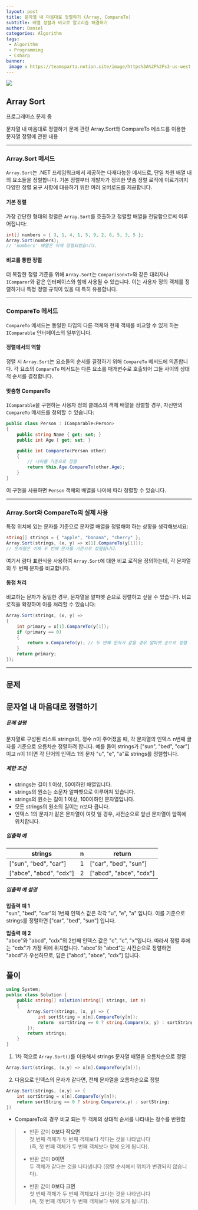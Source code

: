 ```yaml
---
layout: post
title: 문자열 내 마음대로 정렬하기 (Array, CompareTo)
subtitle: 배열 정렬과 비교로 알고리즘 해결하기
author: Daniel
categories: Algorithm
tags: 
 - Algorithm
 - Programming
 - Csharp
banner:
 image : https://teamsparta.notion.site/image/https%3A%2F%2Fs3-us-west-2.amazonaws.com%2Fsecure.notion-static.com%2Fb260cae4-a3d0-448b-be5d-7486d5925148%2F34.png?table=block&id=9e7562fc-62db-4d05-bb21-4e95a2e04542&spaceId=83c75a39-3aba-4ba4-a792-7aefe4b07895&width=2000&userId=&cache=v2
---
```


![](https://teamsparta.notion.site/image/https%3A%2F%2Fs3-us-west-2.amazonaws.com%2Fsecure.notion-static.com%2Fb260cae4-a3d0-448b-be5d-7486d5925148%2F34.png?table=block&id=9e7562fc-62db-4d05-bb21-4e95a2e04542&spaceId=83c75a39-3aba-4ba4-a792-7aefe4b07895&width=2000&userId=&cache=v2)

## Array Sort

프로그래머스 문제 중

문자열 내 마음대로 정렬하기 문제 관련 Array.Sort와 CompareTo 메소드를 이용한 문자열 정렬에 관한 내용

---

### Array.Sort 메서드

`Array.Sort`는 .NET 프레임워크에서 제공하는 다재다능한 메서드로, 단일 차원 배열 내의 요소들을 정렬합니다. 기본 정렬부터 개발자가 정의한 맞춤 정렬 로직에 이르기까지 다양한 정렬 요구 사항에 대응하기 위한 여러 오버로드를 제공합니다.

#### 기본 정렬

가장 간단한 형태의 정렬은 `Array.Sort`를 호출하고 정렬할 배열을 전달함으로써 이루어집니다:

```csharp
int[] numbers = { 3, 1, 4, 1, 5, 9, 2, 6, 5, 3, 5 };
Array.Sort(numbers);
// 'numbers' 배열은 이제 정렬되었습니다.
```

#### 비교를 통한 정렬

더 복잡한 정렬 기준을 위해 `Array.Sort`는 `Comparison<T>`와 같은 대리자나 `IComparer`와 같은 인터페이스와 함께 사용될 수 있습니다. 이는 사용자 정의 객체를 정렬하거나 특정 정렬 규칙이 있을 때 특히 유용합니다.

---

### CompareTo 메서드

`CompareTo` 메서드는 동일한 타입의 다른 객체와 현재 객체를 비교할 수 있게 하는 `IComparable` 인터페이스의 일부입니다.

#### 정렬에서의 역할

정렬 시 `Array.Sort`는 요소들의 순서를 결정하기 위해 `CompareTo` 메서드에 의존합니다. 각 요소의 `CompareTo` 메서드는 다른 요소를 매개변수로 호출되어 그들 사이의 상대적 순서를 결정합니다.

#### 맞춤형 CompareTo

`IComparable`을 구현하는 사용자 정의 클래스의 객체 배열을 정렬할 경우, 자신만의 `CompareTo` 메서드를 정의할 수 있습니다:

```csharp
public class Person : IComparable<Person>
{
    public string Name { get; set; }
    public int Age { get; set; }

    public int CompareTo(Person other)
    {
        // 나이를 기준으로 정렬
        return this.Age.CompareTo(other.Age);
    }
}
```

이 구현을 사용하면 `Person` 객체의 배열을 나이에 따라 정렬할 수 있습니다.

---

### Array.Sort와 CompareTo의 실제 사용

특정 위치에 있는 문자를 기준으로 문자열 배열을 정렬해야 하는 상황을 생각해보세요:

```csharp
string[] strings = { "apple", "banana", "cherry" };
Array.Sort(strings, (x, y) => x[1].CompareTo(y[1]));
// 문자열은 이제 두 번째 문자를 기준으로 정렬됩니다.
```

여기서 람다 표현식을 사용하여 `Array.Sort`에 대한 비교 로직을 정의하는데, 각 문자열의 두 번째 문자를 비교합니다.

#### 동점 처리

비교하는 문자가 동일한 경우, 문자열을 알파벳 순으로 정렬하고 싶을 수 있습니다. 비교 로직을 확장하여 이를 처리할 수 있습니다:

```csharp
Array.Sort(strings, (x, y) =>
{
    int primary = x[1].CompareTo(y[1]);
    if (primary == 0)
    {
        return x.CompareTo(y); // 두 번째 문자가 같을 경우 알파벳 순으로 정렬
    }
    return primary;
});
```

---

문제
--

## 문자열 내 마음대로 정렬하기
##### 문제 설명

문자열로 구성된 리스트 strings와, 정수 n이 주어졌을 때, 각 문자열의 인덱스 n번째 글자를 기준으로 오름차순 정렬하려 합니다. 예를 들어 strings가 ["sun", "bed", "car"]이고 n이 1이면 각 단어의 인덱스 1의 문자 "u", "e", "a"로 strings를 정렬합니다.

##### 제한 조건

- strings는 길이 1 이상, 50이하인 배열입니다.
- strings의 원소는 소문자 알파벳으로 이루어져 있습니다.
- strings의 원소는 길이 1 이상, 100이하인 문자열입니다.
- 모든 strings의 원소의 길이는 n보다 큽니다.
- 인덱스 1의 문자가 같은 문자열이 여럿 일 경우, 사전순으로 앞선 문자열이 앞쪽에 위치합니다.

##### 입출력 예

|strings|n|return|
|---|---|---|
|["sun", "bed", "car"]|1|["car", "bed", "sun"]|
|["abce", "abcd", "cdx"]|2|["abcd", "abce", "cdx"]|

##### 입출력 예 설명

**입출력 예 1**  
"sun", "bed", "car"의 1번째 인덱스 값은 각각 "u", "e", "a" 입니다. 이를 기준으로 strings를 정렬하면 ["car", "bed", "sun"] 입니다.

**입출력 예 2**  
"abce"와 "abcd", "cdx"의 2번째 인덱스 값은 "c", "c", "x"입니다. 따라서 정렬 후에는 "cdx"가 가장 뒤에 위치합니다. "abce"와 "abcd"는 사전순으로 정렬하면 "abcd"가 우선하므로, 답은 ["abcd", "abce", "cdx"] 입니다.

## 풀이

```csharp
using System;
public class Solution {
    public string[] solution(string[] strings, int n) 
    {
        Array.Sort(strings, (x, y) => {
            int sortString = x[n].CompareTo(y[n]);
            return  sortString == 0 ? string.Compare(x, y) : sortString;
        });
        return strings;
    }
}
```

1. 1차 적으로 `Array.Sort()`를 이용해서 strings 문자열 배열을 오름차순으로 정렬

```csharp
Array.Sort(strings, (x,y) => x[n].CompareTo(y[n]));
```

2. 다음으로 인덱스의 문자가 같다면, 전체 문자열을 오름차순으로 정렬

```csharp
Array.Sort(strings, (x,y) => {
	int sortString = x[n].CompareTo(y[n]);
	return sortString == 0 ? string.Compare(x,y) : sortString;
})
```

- CompareTo의 경우 비교 되는 두 객체의 상대적 순서를 나타내는 정수를 반환함

>- 반환 값이 **0보다 작으면** <br>첫 번째 객체가 두 번째 객체보다 작다는 것을 나타냅니다 <br>(즉, 첫 번째 객체가 두 번째 객체보다 앞에 오게 됩니다).
>
>- 반환 값이 **0이면**<br> 두 객체가 같다는 것을 나타냅니다 (정렬 순서에서 위치가 변경되지 않습니다).
>
>- 반환 값이 **0보다 크면**<br> 첫 번째 객체가 두 번째 객체보다 크다는 것을 나타냅니다 <br>(즉, 첫 번째 객체가 두 번째 객체보다 뒤에 오게 됩니다).